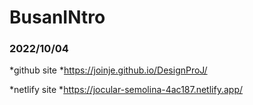 # BusanINtro

### 2022/10/04

*github site
  *https://joinje.github.io/DesignProJ/
  
 *netlify site
  *https://jocular-semolina-4ac187.netlify.app/
